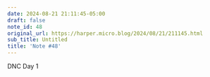 ```yaml
---
date: 2024-08-21 21:11:45-05:00
draft: false
note_id: 48
original_url: https://harper.micro.blog/2024/08/21/211145.html
sub_title: Untitled
title: 'Note #48'
---
```


DNC Day 1
